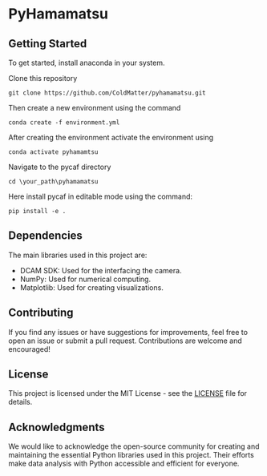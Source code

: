 # PyHamamatsu

## Getting Started

To get started, install anaconda in your system.

Clone this repository
```
git clone https://github.com/ColdMatter/pyhamamatsu.git
```

Then create a new environment using the command
```
conda create -f environment.yml
```

After creating the environment activate the environment using
```
conda activate pyhamamtsu
```
Navigate to the pycaf directory
```
cd \your_path\pyhamamatsu
```
Here install pycaf in editable mode using the command:

```
pip install -e .
```

## Dependencies

The main libraries used in this project are:

- DCAM SDK: Used for the interfacing the camera.
- NumPy: Used for numerical computing.
- Matplotlib: Used for creating visualizations.

## Contributing

If you find any issues or have suggestions for improvements, feel free to open an issue or submit a pull request. Contributions are welcome and encouraged!

## License

This project is licensed under the MIT License - see the [LICENSE](LICENSE) file for details.

## Acknowledgments

We would like to acknowledge the open-source community for creating and maintaining the essential Python libraries used in this project. Their efforts make data analysis with Python accessible and efficient for everyone.

